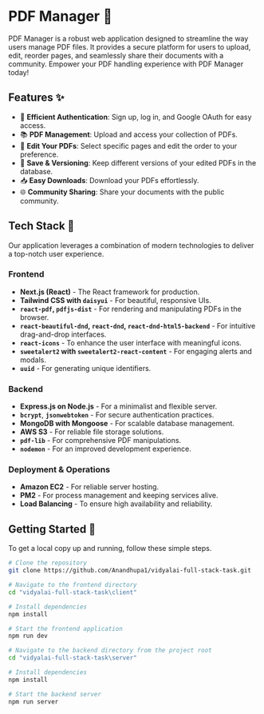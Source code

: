 # PDF Manager :page_facing_up:



PDF Manager is a robust web application designed to streamline the way users manage PDF files. It provides a secure platform for users to upload, edit, reorder pages, and seamlessly share their documents with a community. Empower your PDF handling experience with PDF Manager today!

## Features :sparkles:

- 🚀 **Efficient Authentication**: Sign up, log in, and Google OAuth for easy access.
- 📚 **PDF Management**: Upload and access your collection of PDFs.
- 📝 **Edit Your PDFs**: Select specific pages and edit the order to your preference.
- 💾 **Save & Versioning**: Keep different versions of your edited PDFs in the database.
- 📥 **Easy Downloads**: Download your PDFs effortlessly.
- 🌐 **Community Sharing**: Share your documents with the public community.

## Tech Stack :wrench:

Our application leverages a combination of modern technologies to deliver a top-notch user experience.

### Frontend

- **Next.js (React)** - The React framework for production.
- **Tailwind CSS with `daisyui`** - For beautiful, responsive UIs.
- **`react-pdf`, `pdfjs-dist`** - For rendering and manipulating PDFs in the browser.
- **`react-beautiful-dnd`, `react-dnd`, `react-dnd-html5-backend`** - For intuitive drag-and-drop interfaces.
- **`react-icons`** - To enhance the user interface with meaningful icons.
- **`sweetalert2` with `sweetalert2-react-content`** - For engaging alerts and modals.
- **`uuid`** - For generating unique identifiers.

### Backend

- **Express.js on Node.js** - For a minimalist and flexible server.
- **`bcrypt`**, **`jsonwebtoken`** - For secure authentication practices.
- **MongoDB with Mongoose** - For scalable database management.
- **AWS S3** - For reliable file storage solutions.
- **`pdf-lib`** - For comprehensive PDF manipulations.
- **`nodemon`** - For an improved development experience.

### Deployment & Operations

- **Amazon EC2** - For reliable server hosting.
- **PM2** - For process management and keeping services alive.
- **Load Balancing** - To ensure high availability and reliability.

## Getting Started :rocket:

To get a local copy up and running, follow these simple steps.

```bash
# Clone the repository
git clone https://github.com/Anandhupa1/vidyalai-full-stack-task.git

# Navigate to the frontend directory
cd "vidyalai-full-stack-task\client"

# Install dependencies
npm install

# Start the frontend application
npm run dev

# Navigate to the backend directory from the project root
cd "vidyalai-full-stack-task\server"

# Install dependencies
npm install

# Start the backend server
npm run server
